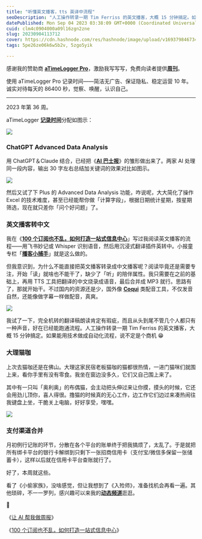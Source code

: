 ```yaml
---
title: "听懂英文播客，tts 英译中流程"
seoDescription: "人工操作转录一期 Tim Ferriss 的英文播客，大概 15 分钟搞定。如果能用技术做成自动化流程，说不定是个商机。"
datePublished: Mon Sep 04 2023 03:38:09 GMT+0000 (Coordinated Universal Time)
cuid: clm4c0904000a09l16zgn2zne
slug: 20230904113712
cover: https://cdn.hashnode.com/res/hashnode/image/upload/v1693798467340/50a9120b-9aa5-432d-82f2-a814a8511eb7.jpeg
tags: 5pe26ze06k6w5b2v, 5zgo5yik

---
```


感谢我的赞助商 [**aTimeLogger Pro**](https://atimelogger.pro/)，激励我写写写，免费向读者提供[**周刊**](https://mp.weixin.qq.com/mp/appmsgalbum?__biz=MzI3MzU5MDA1OQ==&action=getalbum&album_id=2675015646262542337#wechat_redirect)。

使用 aTimeLogger Pro 记录时间——简洁无广告、保证隐私、稳定运营 10 年。诚实对待每天的 86400 秒，觉察、唤醒，认识自己。

---

2023 年第 36 周。

aTimeLogger [**记录时间**](https://mp.weixin.qq.com/s?__biz=MzI3MzU5MDA1OQ==&mid=2247485032&idx=1&sn=acb21dab9e80298f57f65f3a9ea3a1c7&scene=21#wechat_redirect)分配如图示：

![](https://cdn.hashnode.com/res/hashnode/image/upload/v1693798494992/3764ccd8-bea2-426b-9bed-d4949d3cfe95.jpeg)

### **ChatGPT Advanced Data Analysis**

用 ChatGPT＆Claude 结合，已经把《[**AI 巴士报**](https://blog.tujunjie.com/20230902164050)》的雏形做出来了。两家 AI 处理同一段内容，输出 30 字左右总结加关键词的效果对比如图示。

![](https://cdn.hashnode.com/res/hashnode/image/upload/v1693798503808/a6915da7-b8aa-4bb0-ab09-aa661a03358e.png)

然后又试了下 Plus 的 Advanced Data Analysis 功能，咋说呢，大大简化了操作 Excel 的技术难度，甚至已经能帮你做「计算字段」，根据日期统计星期，按星期筛选，现在就只差你「问个好问题」了。

### **英文播客转中文**

我在《[**100 个订阅也不乱，如何打造一站式信息中心**](https://mp.weixin.qq.com/s/jPspafQQg41qPStK-Mmapw)」写过我阅读英文播客的流程——用飞书妙记或 Whisper 识别语音，然后用沉浸式翻译插件英转中。小报童专栏「[**播客小捕手**](https://xiaobot.net/p/xiaobushous1?refer=28d5dce1-dbeb-44e2-a130-2cf798ae4681)」就是这么做的。

但我意识到，为什么不能直接把英文播客转录成中文播客呢？阅读毕竟还是需要专注，开始「读」就啥也不能干了，缺少了「听」的陪伴属性。我只需要在之前的基础上，再用 TTS 工具把翻译的中文烧录成语音，最后合并成 MP3 就行。思路有了，那就开始干。不过国内的资源还是少，国外像 [**Coqui**](http://coqui.ai/) 类配音工具，不仅发音自然，还能像做字幕一样做配音，真爽。

![](https://cdn.hashnode.com/res/hashnode/image/upload/v1693798554320/9d3f5ed2-bcbc-488d-8c29-d7a88bf9c53d.png)

我试了一下，完全机转的翻译稿朗读肯定有瑕疵，而且从头到尾不管几个人都只有一种声音，好在已经能跑通流程。人工操作转录一期 Tim Ferriss 的英文播客，大概 15 分钟搞定。如果能用技术做成自动化流程，说不定是个商机 😁

### **大理猫咖**

上次去猫咖还是在佛山。大理这家民宿老板猫咖的猫都很热情，一进门猫咪们就围上来，看你手里有没有零食。我坐在窗边没多久，它们又自己围上来了。

其中有一只叫「奥利奥」的布偶猫，会主动把头伸过来让你摸，摸头的时候，它还会用劲儿顶你，喜人得很。撸猫的时候真的无心工作，边工作它们边过来凑热闹往我键盘上坐，干脆关上电脑，好好享受，嘿嘿。

![](https://cdn.hashnode.com/res/hashnode/image/upload/v1693798609718/f13715a1-9f5a-458a-a842-f86e22ebd985.jpeg)

### **支付渠道合并**

月初例行记账的环节，分散在各个平台的账单终于把我搞烦了，太乱了。于是就把所有绑卡平台的银行卡解绑到只剩下一张招商信用卡（支付宝/微信多保留一张储蓄卡），这样以后就在信用卡平台查账就行了。

好了，本周就这些。

看了《小偷家族》，没啥感觉，但让我想到了《入殓师》，准备找机会再看一遍。其他琐碎，不一一罗列，感兴趣可以来我的[**动态频道**](https://mp.weixin.qq.com/s?__biz=MzI3MzU5MDA1OQ==&mid=2247487599&idx=1&sn=1a4514e55dd0c84723eda32d23c5d9c3&scene=21#wechat_redirect)逛逛。

🔗

《[让 AI 帮我做周报](http://mp.weixin.qq.com/s?__biz=MzI3MzU5MDA1OQ==&mid=2247488073&idx=1&sn=6c18d1f9bd799622d32447e1c9f40083&chksm=eb21a00ddc56291b5a2ee43c4b0ca59c756ef29fe06e7677236cd4bd32eb0993f080b41dac31&scene=21#wechat_redirect)》

《[100 个订阅也不乱，如何打造一站式信息中心](http://mp.weixin.qq.com/s?__biz=MzI3MzU5MDA1OQ==&mid=2247487924&idx=1&sn=9a95f510ab113194c52669d1ebba2d63&chksm=eb21a3f0dc562ae6ef1ea79c0dff46863e60729c5f22cbee53295522d6c2a2cbc96575c24320&scene=21#wechat_redirect)》